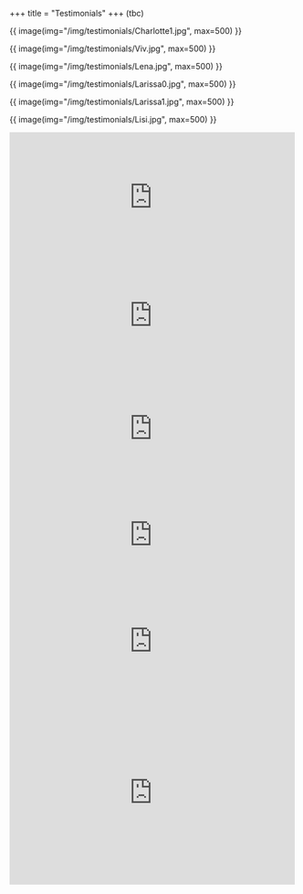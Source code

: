 +++
title = "Testimonials"
+++
(tbc)

<div class="responsive-two-column-grid">
    <div>
        
{{ image(img="/img/testimonials/Charlotte1.jpg", max=500) }}

{{ image(img="/img/testimonials/Viv.jpg", max=500) }}

{{ image(img="/img/testimonials/Lena.jpg", max=500) }}

{{ image(img="/img/testimonials/Larissa0.jpg", max=500) }}

{{ image(img="/img/testimonials/Larissa1.jpg", max=500) }}

{{ image(img="/img/testimonials/Lisi.jpg", max=500) }}

        
<iframe src="https://www.facebook.com/plugins/post.php?href=https://www.facebook.com/claudia.leissner/posts/pfbid02CSFyR6DKPKpseg3NRPegDQjECdf5ECxrh6afg1VwRYjaXQrZPVkP13oZxDf6Exvml&show_text=true&width=500" width="500" height="227" style="border:none;overflow:hidden" scrolling="no" frameborder="0" allowfullscreen="true" allow="autoplay; clipboard-write; encrypted-media; picture-in-picture; web-share"></iframe>

<iframe src="https://www.facebook.com/plugins/post.php?href=https%3A%2F%2Fwww.facebook.com%2Fnena.gruen%2Fposts%2Fpfbid0kiZfmVXa8r42ruKemNw28ADybAodh5Sg4AaaKQEGjwSgYCPwNxN6eXi5VxTu9wqDl&show_text=true&width=500" width="500" height="188" style="border:none;overflow:hidden" scrolling="no" frameborder="0" allowfullscreen="true" allow="autoplay; clipboard-write; encrypted-media; picture-in-picture; web-share"></iframe>

<iframe src="https://www.facebook.com/plugins/post.php?href=https%3A%2F%2Fwww.facebook.com%2Fadriana.tucek%2Fposts%2Fpfbid021KhvkMNFf61oQXNttiqF9tpfMJZRHXknxpE4pzSC5gC76K6sSWWPyxFNXAsTMufEl&show_text=true&width=500" width="500" height="207" style="border:none;overflow:hidden" scrolling="no" frameborder="0" allowfullscreen="true" allow="autoplay; clipboard-write; encrypted-media; picture-in-picture; web-share"></iframe>


<iframe src="https://www.facebook.com/plugins/post.php?href=https%3A%2F%2Fwww.facebook.com%2Fjojo.piccini.5%2Fposts%2Fpfbid02Mvu67hi4rgETqA1ZzpGsJHF6QdKHNSYhjvq4R4667sX511EM3y37zs7ei4H3utpZl&show_text=true&width=500" width="500" height="165" style="border:none;overflow:hidden" scrolling="no" frameborder="0" allowfullscreen="true" allow="autoplay; clipboard-write; encrypted-media; picture-in-picture; web-share"></iframe>  
   
   
</div>
    <div>
   

<iframe src="https://www.facebook.com/plugins/post.php?href=https%3A%2F%2Fwww.facebook.com%2Fkaro.schaeffer%2Fposts%2Fpfbid02wZigbCBLAYMuanaeBcENBJ6Rf1fUh58bttExjqWhrEgBFCNjBdKxht9dwEWruNJ9l&show_text=true&width=500" width="500" height="207" style="border:none;overflow:hidden" scrolling="no" frameborder="0" allowfullscreen="true" allow="autoplay; clipboard-write; encrypted-media; picture-in-picture; web-share"></iframe>


<iframe src="https://www.facebook.com/plugins/post.php?href=https%3A%2F%2Fwww.facebook.com%2Fchristina.dengg%2Fposts%2Fpfbid0rr9ahVpxBs8zjYkbJs5GsNzhg5Dn5vEqVEAAyQ1GHKPyegdLSb5qhSCi7DtY77Drl&show_text=true&width=500" width="500" height="323" style="border:none;overflow:hidden" scrolling="no" frameborder="0" allowfullscreen="true" allow="autoplay; clipboard-write; encrypted-media; picture-in-picture; web-share"></iframe>
 
  </div>
</div>   
